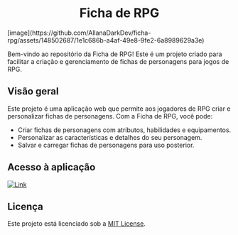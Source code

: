 <h1 align="center">Ficha de RPG</h1>

<p>[image](https://github.com/AllanaDarkDev/ficha-rpg/assets/148502687/1e1c686b-a4af-49e8-9fe2-6a8989629a3e)</p>

<p>Bem-vindo ao repositório da Ficha de RPG! Este é um projeto criado para facilitar a criação e gerenciamento de fichas de personagens para jogos de RPG.</p>

## Visão geral

Este projeto é uma aplicação web que permite aos jogadores de RPG criar e personalizar fichas de personagens. Com a Ficha de RPG, você pode:

- Criar fichas de personagens com atributos, habilidades e equipamentos.
- Personalizar as características e detalhes do seu personagem.
- Salvar e carregar fichas de personagens para uso posterior.

## Acesso à aplicação

[![Link](https://img.shields.io/badge/-Link-E4405F?style=for-the-badge&logo=htmx&logoColor=ffffff&color=000000)](https://allanadarkdev.github.io/ficha-rpg/)

## Licença

Este projeto está licenciado sob a [MIT License](https://opensource.org/licenses/MIT).
